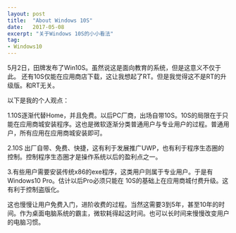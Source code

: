 ```yaml
---
layout: post
title:  "About Windows 10S"
date:   2017-05-08
excerpt: "关于Windows 10S的小小看法"
tag:
- Windows10
---
```


5月2日，田牌发布了Win10S。虽然说这是面向教育的系统，但是这意义不仅于此。
还有10S仅能在应用商店下载，这让我想起了RT。但是我觉得这不是RT的升级版。和RT无关。

以下是我的个人观点：

1.10S逐渐代替Home，并且免费。以后PC厂商，出场自带10S。10S的局限在于只能在应用商城安装程序。这也是微软逐渐分类普通用户与专业用户的过程。普通用户，所有应用在应用商城安装即可。

2.10S 出厂自带、免费、快捷，这有利于发展推广UWP，也有利于程序生态圈的控制。控制程序生态圈才是操作系统以后的盈利点之一。

3.有些用户需要安装传统x86的exe程序，这类用户则属于专业用户。于是有Windows10 Pro。估计以后Pro必须只能在 10S的基础上在应用商城付费升级。这有利于控制盗版化。

这也慢慢让用户免费入门，进阶收费的过程。当然这需要3到5年，甚至10年的时间。作为桌面电脑系统的霸主，微软耗得起这时间。也可以长时间来慢慢改变用户的电脑习惯。